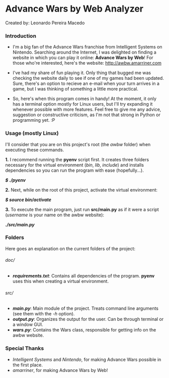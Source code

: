 Advance Wars by Web Analyzer
=============================
Created by: Leonardo Pereira Macedo

### Introduction

  - I'm a big fan of the Advance Wars franchise from Intelligent Systems on Nintendo. Searching around the Internet, I was delighted on finding a website in which you can play it online: **Advance Wars by Web**! For those who're interested, here's the website: http://awbw.amarriner.com

  - I've had my share of fun playing it. Only thing that bugged me was checking the website daily to see if one of my games had been updated. Sure, there's an option to recieve an e-mail when your turn arrives in a game, but I was thinking of something a little more practical.

  - So, here's when this program comes in handy! At the moment, it only has a terminal option mostly for Linux users, but I'll try expanding it whenever possible with more features. Feel free to give me any advice, suggestion or constructive criticism, as I'm not that strong in Python or programming yet. :P

### Usage (mostly Linux)

  I'll consider that you are on this project's root (the *awbw* folder) when executing these commands.

  **1.** I recommend running the **pyenv** script first. It creates three folders necessary for the virtual environment (*bin*, *lib*, *include*) and installs dependencies so you can run the program with ease (hopefully...).

  ***$ ./pyenv***

  **2.** Next, while on the root of this project, activate the virtual environment:

  ***$ source bin/activate***

  **3.** To execute the main program, just run **src/main.py** as if it were a script (*username* is your name on the awbw website):

  ***./src/main.py <username>***

### Folders

  Here goes an explanation on the current folders of the project:

###### doc/

  - ***requirements.txt***: Contains all dependencies of the program. **pyenv** uses this when creating a virtual environment.

###### src/

  - ***main.py***: Main module of the project. Treats command line arguments (see them with the *-h* option).
  - ***output.py***: Organizes the output for the user. Can be through terminal or a window GUI.
  - ***wars.py***: Contains the Wars class, responsible for getting info on the awbw website.

### Special Thanks

  - *Intelligent Systems* and *Nintendo*, for making Advance Wars possible in the first place.
  - *amarriner*, for making Advance Wars by Web!
